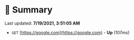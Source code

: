 # 📖 Summary
Last updated: **7/19/2021, 3:51:05 AM**

- `GET` [https://google.com](https://google.com) - **Up** (107ms)
